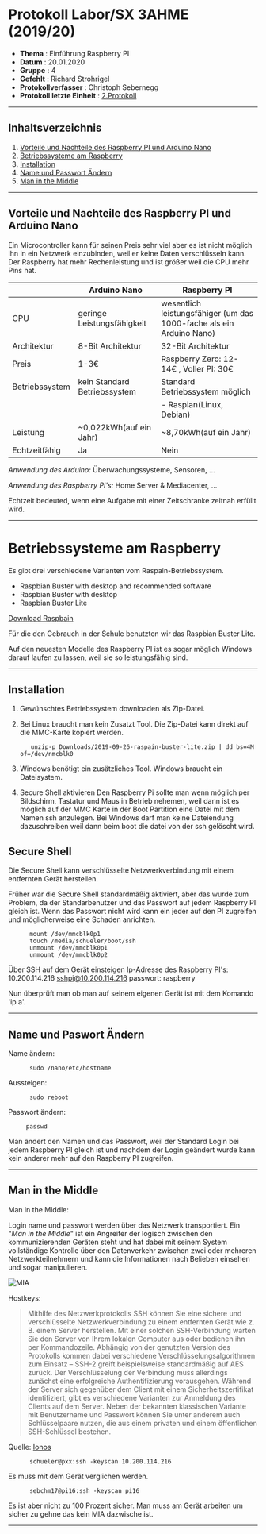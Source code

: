 # Protokoll Labor/SX 3AHME (2019/20)

* **Thema** : Einführung Raspberry PI
* **Datum** : 20.01.2020
* **Gruppe** : 4
* **Gefehlt** : Richard Strohrigel
* **Protokollverfasser** : Christoph Sebernegg
* **Protokoll letzte Einheit** : [2.Protokoll](https://github.com/HTLMechatronics/m17-3ahme-la1-sx/blob/sebchm17/sebchm17/protokolle/protokoll_2019-10-14_sebchm17.md)
--------------------------------------------------------------------------------------------------------------------------------
## Inhaltsverzeichnis
1.  [Vorteile und Nachteile des Raspberry PI und Arduino Nano](#vorteile-und-nachteile-des-raspberry-pi-und-arduino-nano)
1.  [Betriebssysteme am Raspberry](#Betriebssysteme-am-raspberry)
1.  [Installation](#installation)
1.  [Name und Passwort Ändern](#name-und-passwort-ändern)
1.  [Man in the Middle](#man-in-the-middle)

--------------------------------------------------------------------------------------------------------------------------------
## Vorteile und Nachteile des Raspberry PI und Arduino Nano
Ein Microcontroller kann für seinen Preis sehr viel aber es ist nicht möglich ihn in ein Netzwerk einzubinden, weil er keine Daten verschlüsseln kann.
Der Raspberry hat mehr Rechenleistung und ist größer weil die CPU mehr Pins hat.


|     | Arduino Nano | Raspberry PI | 
|-----|--------------|--------------|
| CPU |geringe Leistungsfähigkeit| wesentlich leistungsfähiger (um das 1000-fache als ein Arduino Nano)|
|Architektur|8-Bit Architektur|32-Bit Architektur|
|Preis| 1-3€ |  Raspberry Zero: 12-14€  , Voller PI: 30€|
|Betriebssystem| kein Standard Betriebssystem| Standard Betriebssystem möglich|
| | |- Raspian(Linux, Debian)|
|Leistung|~0,022kWh(auf ein Jahr)|~8,70kWh(auf ein Jahr)|
|Echtzeitfähig|Ja|Nein|


*Anwendung des Arduino:*
Überwachungssysteme, Sensoren, ...

*Anwendung des Raspberry PI's:*
Home Server & Mediacenter, ...

Echtzeit bedeuted, wenn eine Aufgabe mit einer Zeitschranke zeitnah erfüllt wird.

--------------------------------------------------------------------------------------------------------------------------------------------

# Betriebssysteme am Raspberry

Es gibt drei verschiedene Varianten vom Raspain-Betriebssystem.

* Raspbian Buster with desktop and recommended software
* Raspbian Buster with desktop
* Raspbian Buster Lite

[Download Raspbain](https://www.raspberrypi.org/downloads/raspbian/)

Für die den Gebrauch in der Schule benutzten wir das Raspbian Buster Lite.

Auf den neuesten Modelle des Raspberry PI ist es sogar möglich Windows darauf laufen zu lassen, weil sie so leistungsfähig sind.

--------------------------------------------------------------------------------------------------------------------------------------------

## Installation

1. Gewünschtes Betriebssystem downloaden als Zip-Datei.
2. Bei Linux braucht man kein Zusatzt Tool. Die Zip-Datei kann direkt auf die MMC-Karte kopiert werden.

          unzip-p Downloads/2019-09-26-raspain-buster-lite.zip | dd bs=4M of=/dev/nmcblk0

3. Windows benötigt ein zusätzliches Tool. Windows braucht ein Dateisystem.

4. Secure Shell aktivieren
   Den Raspberry Pi sollte man wenn möglich per Bildschirm, Tastatur und Maus in Betrieb nehemen, weil dann ist es möglich auf der MMC Karte                                                  in der Boot Partition eine Datei mit dem Namen ssh anzulegen. Bei Windows darf man keine Dateiendung dazuschreiben weil dann beim boot die datei von der ssh gelöscht wird.
   



## Secure Shell 

Die Secure Shell kann verschlüsselte Netzwerkverbindung mit einem entfernten Gerät herstellen.


Früher war die Secure Shell standardmäßig aktiviert, aber das wurde zum Problem, da der Standarbenutzer und das Passwort auf jedem Raspberry PI gleich ist. Wenn das Passwort nicht wird kann ein jeder auf den PI zugreifen und möglicherweise eine Schaden anrichten.

          mount /dev/mmcblk0p1
          touch /media/schueler/boot/ssh
          unmount /dev/mmcblk0p1
          unmount /dev/mmcblk0p2
 
 Über SSH auf dem Gerät einsteigen
 Ip-Adresse des Raspberry PI's: 10.200.114.216
          sshpi@10.200.114.216
          passwort: raspberry

Nun überprüft man ob man auf seinem eigenen Gerät ist mit dem Komando 'ip a'.

--------------------------------------------------------------------------------------------------------------------------------------------

## Name und Paswort Ändern

Name ändern:

          sudo /nano/etc/hostname

Aussteigen:

          sudo reboot

Passwort ändern:
         
         passwd
         
Man ändert den Namen und das Passwort, weil der Standard Login bei jedem Raspberry PI gleich ist und nachdem der Login geändert wurde kann kein anderer mehr auf den Raspberry PI zugreifen.

--------------------------------------------------------------------------------------------------------------------------------------------

## Man in the Middle

Man in the Middle: 

Login name und passwort werden über das Netzwerk transportiert. Ein "*Man in the Middle*" ist ein Angreifer der logisch zwischen den kommunizierenden Geräten steht und hat dabei mit seinem System vollständige Kontrolle über den Datenverkehr zwischen zwei oder mehreren Netzwerkteilnehmern und kann die Informationen nach Belieben einsehen und sogar manipulieren.

![MIA](http://wiki.cas.mcmaster.ca/images/3/38/Man_in_the_Middle.jpg)

Hostkeys:
>Mithilfe des Netzwerkprotokolls SSH können Sie eine sichere und verschlüsselte Netzwerkverbindung zu einem entfernten Gerät wie z. B. einem Server herstellen. Mit einer solchen SSH-Verbindung warten Sie den Server von Ihrem lokalen Computer aus oder bedienen ihn per Kommandozeile. Abhängig von der genutzten Version des Protokolls kommen dabei verschiedene Verschlüsselungsalgorithmen zum Einsatz – SSH-2 greift beispielsweise standardmäßig auf AES zurück. Der Verschlüsselung der Verbindung muss allerdings zunächst eine erfolgreiche Authentifizierung vorausgehen. Während der Server sich gegenüber dem Client mit einem Sicherheitszertifikat identifiziert, gibt es verschiedene Varianten zur Anmeldung des Clients auf dem Server. Neben der bekannten klassischen Variante mit Benutzername und Passwort können Sie unter anderem auch Schlüsselpaare nutzen, die aus einem privaten und einem öffentlichen SSH-Schlüssel bestehen.

Quelle: [Ionos](https://www.ionos.de/digitalguide/server/sicherheit/ssh-keys-fuer-ihre-netzwerkverbindung-nutzen/)


          schueler@pxx:ssh -keyscan 10.200.114.216

Es muss mit dem Gerät verglichen werden.

          sebchm17@pi16:ssh -keyscan pi16

Es ist aber nicht zu 100 Prozent sicher. Man muss am Gerät arbeiten um sicher zu gehne das kein MIA dazwische ist.

--------------------------------------------------------------------------------------------------------------------------------------------

